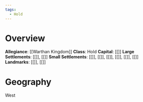 ```yaml
---
tags:
  - Hold
---
```

# Overview
**Allegiance**: [[Warthan Kingdom]]
**Class**: Hold
**Capital**: [[]]
**Large Settlements**: [[]], [[]]
**Small Settlements**: [[]], [[]], [[]], [[]], [[]], [[]]
**Landmarks**: [[]], [[]]

# Geography
West